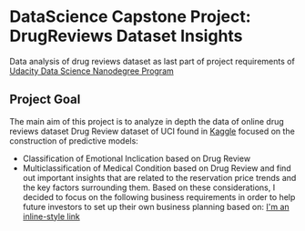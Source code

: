 # DataScience Capstone Project: DrugReviews Dataset Insights
Data analysis of drug reviews dataset as last part of project requirements of [Udacity Data Science Nanodegree Program](https://learn.udacity.com/nanodegrees/nd025/parts/cd1971/lessons/c20e1b63-c711-475b-b1ba-3ea987081193/concepts/dc9cae33-1b66-484a-95e4-61c166c64cf5)

## Project Goal
The main aim of this project is to analyze in depth the data of online drug reviews dataset Drug Review dataset of UCI found in [Kaggle](https://www.kaggle.com/datasets/jessicali9530/kuc-hackathon-winter-2018) focused on the construction of predictive models:
* Classification of Emotional Inclication based on Drug Review
* Multiclassification of Medical Condition based on Drug Review
and find out important insights that are related to the reservation price trends and the key factors surrounding them. Based on these considerations, I decided to focus on the following business requirements in order to help future investors to set up their own business planning based on:
[I'm an inline-style link](https://www.somewebsite.com)
